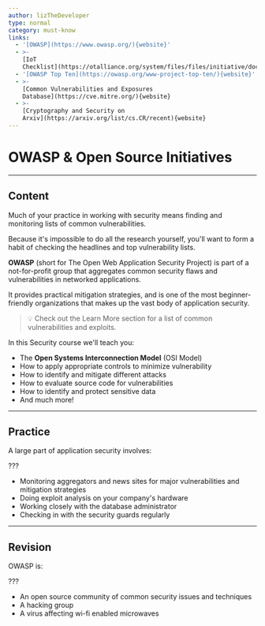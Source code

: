 ```yaml
---
author: lizTheDeveloper
type: normal
category: must-know
links:
  - '[OWASP](https://www.owasp.org/){website}'
  - >-
    [IoT
    Checklist](https://otalliance.org/system/files/files/initiative/documents/enterprise_iot_checklist.pdf){website}
  - '[OWASP Top Ten](https://owasp.org/www-project-top-ten/){website}'
  - >-
    [Common Vulnerabilities and Exposures
    Database](https://cve.mitre.org/){website}
  - >-
    [Cryptography and Security on
    Arxiv](https://arxiv.org/list/cs.CR/recent){website}
---
```


# OWASP & Open Source Initiatives


---

## Content

Much of your practice in working with security means finding and monitoring lists of common vulnerabilities.

Because it's impossible to do all the research yourself, you'll want to form a habit of checking the headlines and top vulnerability lists.

**OWASP** (short for The Open Web Application Security Project) is part of a not-for-profit group that aggregates common security flaws and vulnerabilities in networked applications.

It provides practical mitigation strategies, and is one of the most beginner-friendly organizations that makes up the vast body of application security. 

> 💡 Check out the Learn More section for a list of common vulnerabilities and exploits.

In this Security course we'll teach you:

* The **Open Systems Interconnection Model** (OSI Model)
* How to apply appropriate controls to minimize vulnerability
* How to identify and mitigate different attacks
* How to evaluate source code for vulnerabilities
* How to identify and protect sensitive data
* And much more!


---

## Practice

A large part of application security involves:

???

* Monitoring aggregators and news sites for major vulnerabilities and mitigation strategies
* Doing exploit analysis on your company's hardware
* Working closely with the database administrator
* Checking in with the security guards regularly


---

## Revision

OWASP is:

???

* An open source community of common security issues and techniques
* A hacking group
* A virus affecting wi-fi enabled microwaves
 
